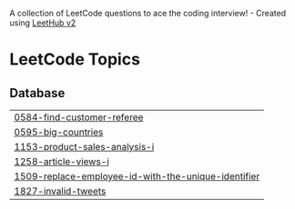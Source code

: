 A collection of LeetCode questions to ace the coding interview! - Created using [LeetHub v2](https://github.com/arunbhardwaj/LeetHub-2.0)
<!---LeetCode Topics Start-->
# LeetCode Topics
## Database
|  |
| ------- |
| [0584-find-customer-referee](https://github.com/muthukiaowen/LeetCode-Solutions/tree/master/0584-find-customer-referee) |
| [0595-big-countries](https://github.com/muthukiaowen/LeetCode-Solutions/tree/master/0595-big-countries) |
| [1153-product-sales-analysis-i](https://github.com/muthukiaowen/LeetCode-Solutions/tree/master/1153-product-sales-analysis-i) |
| [1258-article-views-i](https://github.com/muthukiaowen/LeetCode-Solutions/tree/master/1258-article-views-i) |
| [1509-replace-employee-id-with-the-unique-identifier](https://github.com/muthukiaowen/LeetCode-Solutions/tree/master/1509-replace-employee-id-with-the-unique-identifier) |
| [1827-invalid-tweets](https://github.com/muthukiaowen/LeetCode-Solutions/tree/master/1827-invalid-tweets) |
<!---LeetCode Topics End-->
